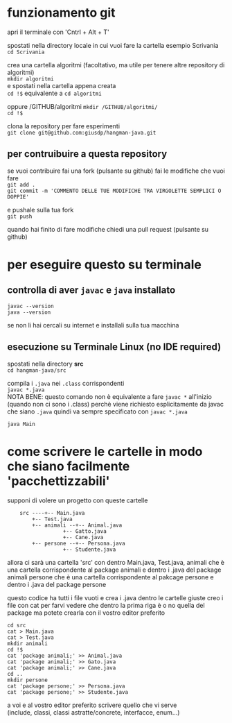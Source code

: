 # funzionamento git
apri il terminale con 'Cntrl + Alt + T'

spostati nella directory locale in cui vuoi fare la cartella
esempio Scrivania  
`cd Scrivania`

crea una cartella algoritmi (facoltativo, ma utile per tenere altre repository di algoritmi)  
`mkdir algoritmi`  
e spostati nella cartella appena creata  
`cd !$` equivalente a `cd algoritmi`

oppure /GITHUB/algoritmi
`mkdir /GITHUB/algoritmi/`  
`cd !$`

clona la repository per fare esperimenti  
`git clone git@github.com:giusdp/hangman-java.git`

## per contruibuire a questa repository
se vuoi contribuire fai una fork (pulsante su github)
fai le modifiche che vuoi fare  
`git add .`  
`git commit -m 'COMMENTO DELLE TUE MODIFICHE TRA VIRGOLETTE SEMPLICI O DOPPIE'`

e pushale sulla tua fork  
`git push`

quando hai finito di fare modifiche
chiedi una pull request (pulsante su github)

# per eseguire questo su terminale

## controlla di aver `javac` e `java` installato
`javac --version`  
`java --version`

se non li hai cercali su internet e installali sulla tua macchina

## esecuzione su Terminale Linux (no IDE required)
spostati nella directory **src**  
`cd hangman-java/src`

compila i `.java` nei `.class` corrispondenti  
`javac *.java`  
NOTA BENE: questo comando non è equivalente a fare `javac *` all'inizio (quando non ci sono i .class) perchè viene richiesto esplicitamente da javac che siano `.java` quindi va sempre specificato con `javac *.java`

`java Main`

# come scrivere le cartelle in modo che siano facilmente 'pacchettizzabili'

supponi di volere un progetto con queste cartelle

```text
	src ----+-- Main.java
		+-- Test.java
		+-- animali --+-- Animal.java
			      +-- Gatto.java
			      +-- Cane.java
		+-- persone --+-- Persona.java
			      +-- Studente.java 
```

allora ci sarà una cartella 'src'
con dentro Main.java, Test.java,
animali che è una cartella corrispondente al package animali
e dentro i .java del package animali
persone che è una cartella corrispondente al pakcage persone
e dentro i .java del package persone

questo codice ha tutti i file vuoti e crea i .java dentro le cartelle giuste
creo i file con cat per farvi vedere che dentro la prima riga è o no
quella del package ma potete crearla con il vostro editor preferito
```
cd src
cat > Main.java
cat > Test.java
mkdir animali
cd !$
cat 'package animali;' >> Animal.java
cat 'package animali;' >> Gato.java
cat 'package animali;' >> Cane.java
cd ..
mkdir persone
cat 'package persone;' >> Persona.java
cat 'package persone;' >> Studente.java
```

a voi e al vostro editor preferito scrivere quello che vi serve  
(include, classi, classi astratte/concrete, interfacce, enum...) 

